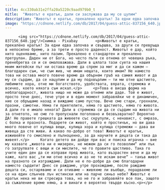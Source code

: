```yaml
---
title: 4cc330ab31e2ffa20a5220c9aad979b0_t
mitle:  "Животът е кратък, дали си заслужава да му се цупим"
description: "Животът е кратък, прекалено кратък! За едни едва започва и свършва, за други се превръща в непосилно бреме, а за трети е просто даденост. Животът е дар, който нито оценяваме, нито пазим. Прекалено е стандартен и прекалено претрупан. Даден ни от Бога, но често пъти се отнема от човешка ръка, пренебрегва се и се омаловажава. …"
image: "https://cdnone.netlify.com/db/2017/04/guess-attic-837156_640.jpg"
---
```


          <img src="https://cdnone.netlify.com/db/2017/04/guess-attic-837156_640.jpg"/>Снимка - Pixabay        <p>Животът е кратък, прекалено кратък! За едни едва започва и свършва, за други се превръща в непосилно бреме, а за трети е просто даденост. Животът е дар, който нито оценяваме, нито пазим. Прекалено е стандартен и прекалено претрупан. Даден ни от Бога, но често пъти се отнема от човешка ръка, пренебрегва се и се омаловажава. Дали в цялата тази суета на нашия мним житейски път ни остава време да спрем за миг и да си кажем – благодарен съм, че съм жив, че имам нещата, които имам? Не наместо това ни остава много повече време да обърнем гръб на самия живот и да му се сърдим, да се нацупим и да му подхвърлим – ти ми отне щастието, любимите хора, отне ми богатството, удобствата, вярата, стремежа и всичко, което някога съм искал.</p>     <p>Това е висша форма на неблагодарност, живота нищо не може да отнеме или даде. Той е живот, просто тече днес, тече утре и в един момент забравяйки че е динамичен, ние се обръщаме назад и виждаме само пустош. Вече сме стари, грохнали, празни, самотни. Няма ги приятелите, няма го щастието, няма го живота. А дали го е имало някога? Дали в стремежа си да се сърдим на живота ни за отнетото, не сме го пропуснали поголовно и безвъзвратно? Вероятно ДА! Не правете грешката да живеете със скрупули, с ненавист, с омраза, с болка и празнота. Подарете си живот, който е простичък, но ви дава много повече от купища вещи, купища хора и купища стремежи – дава ви живеца да сте живи. А какво по-добро от това! Животът е кратък, изживейте го смислено и пълноценно, за да научите и децата си така да живеят.</p>     Когато детето ви дойде при вас и поиска играчка – вие му казвате „живота ни е мизерен, не можем да си го позволим“ или пък го затрупвате с вещи и си мислите, че го правите щастливо. Така го учите един ден да се изправи пред живота, като възрастен вече и да му каже, като вас „ти ми отне всичко и аз не те искам вече“ – такъв живот на празното си изграждаме. Дали не е по-добре да сме благодарни наместо сърдити! Днес се раждаме, утре прохождаме, после раждаме децата си, остаряваме и си отиваме – живяхме ли въобще, порадвахме ли се на един слънчев лъч истински или на парче синьо небе? Животът е кратък нека не ви стресира това, но не го и забравяйте все пак, защото за съжаление време няма, а и винаги е вероятно твърде късно.<p></p>        